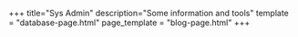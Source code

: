 +++
title="Sys Admin"
description="Some information and tools"
template = "database-page.html"
page_template = "blog-page.html"
+++
